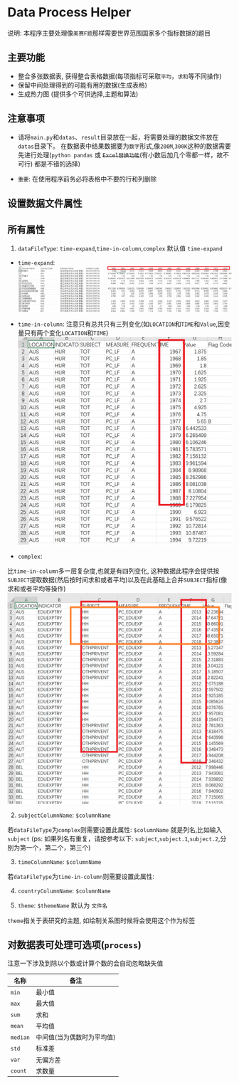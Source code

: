 # Data Process Helper

说明: 本程序主要处理像`美赛F题`那样需要世界范围国家多个指标数据的题目

## 主要功能

- 整合多张数据表, 获得整合表格数据(每项指标可采取`平均`，`求和`等不同操作)
- 保留中间处理得到的可能有用的数据(生成表格)
- 生成热力图 (提供多个可供选择,主题和算法)

## 注意事项

- 请将`main.py`和`datas`、`result`目录放在一起，将需要处理的数据文件放在`datas`目录下。
在数据表中结果数据要为`数字`形式,像`200M`,`300K`这种的数据需要先进行处理(`python pandas` 或 ~~`Excel替换功能`~~(有小数后加几个零都一样，故不可行) 都是不错的选择)

- `重要`: 在使用程序前务必将表格中不要的行和列删除



## 设置数据文件属性

## 所有属性

1.  `dataFileType`: `time-expand`,`time-in-column`,`complex` 默认值 `time-expand`


- `time-expand`:
![time-expand](demo/timeExpand.png)

- `time-in-column`:
注意只有总共只有三列变化(如`LOCATION`和`TIME`和`Value`,因变量只有两个变化`LOCATION`和`TIME`)
![time-in-column](demo/timeInColumn.png)

- `complex`:

比`time-in-column`多一层复杂度,也就是有四列变化, 这种数据此程序会提供按`SUBJECT`提取数据(然后按时间求和或者平均)以及在此基础上合并`SUBJECT`指标(像求和或者平均等操作)
![complex](demo/complex.png)

2. `subjectColumnName`: `$columnName`

若`dataFileType`为`complex`则需要设置此属性:
`$columnName` 就是列名,比如输入`subject` (ps: 如果列名有重复，请按参考以下: `subject`,`subject.1`,`subject.2`,分别为第一个，第二个，第三个)

3. `timeColumnName`: `$columnName`

若`dataFileType`为`time-in-column`则需要设置此属性:

4. `countryColumnName`: `$columnName` 

5. `theme`: `$themeName` 默认为 `文件名`

`theme`指关于表研究的主题, 如绘制关系图时候将会使用这个作为标签

## 对数据表可处理可选项(`process`)

注意一下涉及到除以个数或计算个数的会自动忽略缺失值

| 名称  | 备注  |
|  ----  | ----  |
| `min`  | 最小值 |
| `max`  | 最大值 |
| `sum`  | 求和 |
| `mean`  | 平均值 |
| `median`  | 中间值(当为偶数时为平均值) |
| `std`  | 标准差 |
| `var`  | 无偏方差 |
| `count`  | 求数量 |
